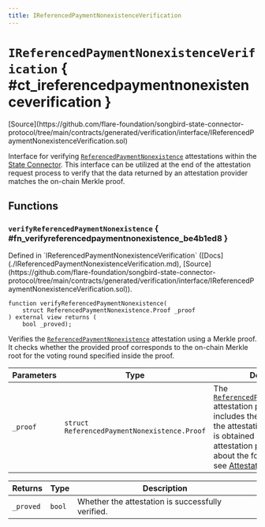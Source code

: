 ```yaml
---
title: IReferencedPaymentNonexistenceVerification
---
```


<!-- This is an autogenerated file. Do not edit! -->

# `IReferencedPaymentNonexistenceVerification` { #ct_ireferencedpaymentnonexistenceverification }

<div class="api-node-source" markdown>
[Source](https://github.com/flare-foundation/songbird-state-connector-protocol/tree/main/contracts/generated/verification/interface/IReferencedPaymentNonexistenceVerification.sol)
</div>

<div class="api-node-internal" markdown>

Interface for verifying [`ReferencedPaymentNonexistence`](../attestation-types/ReferencedPaymentNonexistence.md) attestations within the [State Connector](https://docs.flare.network/tech/state-connector/).
This interface can be utilized at the end of the attestation request process to verify that the data
returned by an attestation provider matches the on-chain Merkle proof.

</div>

<div class="api-node-type" markdown>

## Functions

<div class="api-node" markdown>

### `verifyReferencedPaymentNonexistence` { #fn_verifyreferencedpaymentnonexistence_be4b1ed8 }

<div class="api-node-source" markdown>
Defined in `IReferencedPaymentNonexistenceVerification` ([Docs](./IReferencedPaymentNonexistenceVerification.md), [Source](https://github.com/flare-foundation/songbird-state-connector-protocol/tree/main/contracts/generated/verification/interface/IReferencedPaymentNonexistenceVerification.sol)).
</div>

<div class="api-node-internal" markdown>

```solidity
function verifyReferencedPaymentNonexistence(
    struct ReferencedPaymentNonexistence.Proof _proof
) external view returns (
    bool _proved);
```

Verifies the [`ReferencedPaymentNonexistence`](../attestation-types/ReferencedPaymentNonexistence.md) attestation using a Merkle proof.
It checks whether the provided proof corresponds to the on-chain Merkle root for the voting round specified inside the proof.

| Parameters | Type | Description |
| ---------- | ---- | ----------- |
| `_proof` | `struct ReferencedPaymentNonexistence.Proof` | The [`ReferencedPaymentNonexistence`](../attestation-types/ReferencedPaymentNonexistence.md) attestation proof, which includes the Merkle proof and the attestation data.               This proof is obtained directly from attestation providers.               To learn about the format of this data, see [Attestation types](https://github.com/flare-foundation/songbird-state-connector-protocol/blob/main/specs/attestations/attestation-type-definition.md). |

| Returns | Type | Description |
| ------- | ---- | ----------- |
| `_proved` | `bool` | Whether the attestation is successfully verified. |
</div>
</div>

</div>

